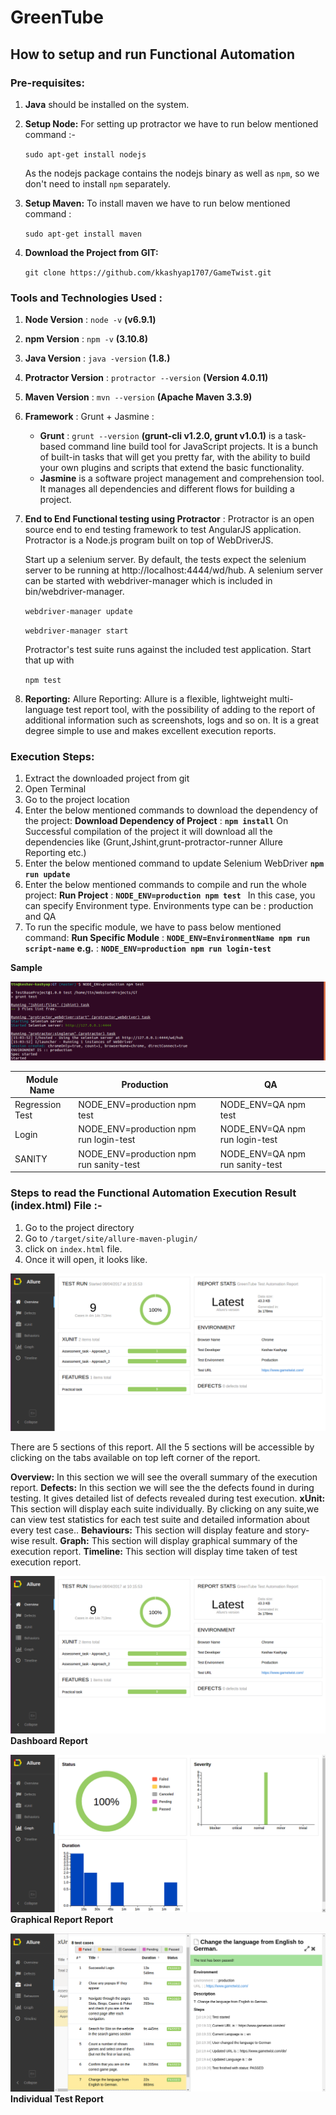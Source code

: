 # GreenTube

## How to setup and run Functional Automation

### Pre-requisites:
  1.  **Java** should be installed on the system.

  2.  **Setup Node:**
  		For setting up protractor we have to run below mentioned command :-

       ``sudo apt-get install nodejs``

      As the nodejs package contains the nodejs binary as well as ``npm``, so we don't need to install ``npm`` separately.

  3. **Setup Maven:** To install maven we have to run below mentioned command :
  
       ``sudo apt-get install maven``

  4. **Download the Project from GIT:**

  	 ``git clone https://github.com/kkashyap1707/GameTwist.git ``

### Tools and Technologies Used :
  1. **Node Version** : ``node -v`` **(v6.9.1)**
  2. **npm Version** : ``npm -v`` **(3.10.8)**
  3. **Java Version** : ``java -version`` **(1.8.)**
  4. **Protractor Version**  : ``protractor --version`` **(Version 4.0.11)**
  5. **Maven Version**  : ``mvn --version`` **(Apache Maven 3.3.9)**
  6. **Framework** : Grunt + Jasmine  :
     - **Grunt** : ``grunt --version`` **(grunt-cli v1.2.0, grunt v1.0.1)** is a task-based command line build tool for JavaScript projects. It is a bunch of built-in tasks that will get you pretty far, with the ability to build your own plugins and scripts that extend the basic functionality.
     - **Jasmine** is a software project management and comprehension tool. It manages all dependencies and different flows for building a project.
  7. **End to End Functional testing using Protractor** :
 	 Protractor is an open source end to end testing framework to test AngularJS application. Protractor is a Node.js program built on top of WebDriverJS.

     Start up a selenium server. By default, the tests expect the selenium server to be running at http://localhost:4444/wd/hub. A selenium server can be started with webdriver-manager which is included in bin/webdriver-manager.

     ``webdriver-manager update``

     ``webdriver-manager start``

     Protractor's test suite runs against the included test application. Start that up with

     ``npm test``

  8. **Reporting:**
     Allure Reporting: Allure is a flexible, lightweight multi-language test report tool, with the possibility of adding to the report of additional information such as screenshots, logs and so on. It is a great degree simple to use and makes excellent execution reports.

### Execution Steps:
1. Extract the downloaded project from git
2. Open Terminal
3. Go to the project location
4. Enter the below mentioned commands to download the dependency of the project:
	**Download Dependency of Project** :  **``npm install``**
	On Successful compilation of the project it will download all the dependencies like (Grunt,Jshint,grunt-protractor-runner Allure Reporting etc.)
5. Enter the below mentioned command to update Selenium WebDriver
	**``npm run update``**
6. Enter the below mentioned commands to compile and run the whole project:
	**Run Project** : **``NODE_ENV=production npm test ``**
	In this case, you can specify Environment type. Environments type can be : production and QA
7. To run the specific module, we have to pass below mentioned command:
	**Run Specific Module** :  **``NODE_ENV=EnvironmentName npm run script-name``**
    **e.g.** :  **``NODE_ENV=production npm run login-test``**
   
   
**Sample** 

![Sample Run Test Suite](resources/Test_Exectuion.png)
             



  |      Module Name         |                 Production             |                 QA             |
  | -------------------------|----------------------------------------|--------------------------------|
  | Regression Test          | NODE_ENV=production npm test           | NODE_ENV=QA npm test           |
  | Login                    | NODE_ENV=production npm run login-test | NODE_ENV=QA npm run login-test |
  | SANITY                   | NODE_ENV=production npm run sanity-test| NODE_ENV=QA npm run sanity-test|




### Steps to read the Functional Automation Execution Result (index.html) File :-
1. Go to the project directory
2. Go to ``/target/site/allure-maven-plugin/ ``
3. click on ``index.html`` file.
4. Once it will open, it looks like.

![Dashboard Report](resources/Dashboard_Page.png)

There are 5 sections of this report. All the 5 sections will be accessible by clicking on the tabs available on top left corner of the report.

   **Overview:** In this section we will see the overall summary of the execution report.
   **Defects:** In this section we will see the the defects found in during testing. It gives detailed list of defects revealed during test execution.
   **xUnit:** This section will display each suite individually. By clicking on any suite,we can view test statistics for each test suite and detailed information about every test case..
   **Behaviours:** This section will display feature and story-wise result. 
   **Graph:** This section will display graphical summary of the execution report.
   **Timeline:** This section will display time taken of test execution report.


![Dashboard Report](resources/Dashboard_Page.png)
             **Dashboard Report**

![Graphical Report](resources/Allure_Graph.png)
             **Graphical Report Report**

![Individual Test Report](resources/Allure_IndividualTest.png)
			 **Individual Test Report**
			 
			 